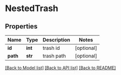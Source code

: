 # NestedTrash

## Properties
Name | Type | Description | Notes
------------ | ------------- | ------------- | -------------
**id** | **int** | trash id | [optional] 
**path** | **str** | trash path | [optional] 

[[Back to Model list]](../README.md#documentation-for-models) [[Back to API list]](../README.md#documentation-for-api-endpoints) [[Back to README]](../README.md)


